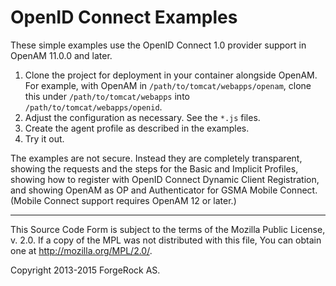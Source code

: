 # OpenID Connect Examples

These simple examples use the OpenID Connect 1.0 provider support in
OpenAM 11.0.0 and later.

1.   Clone the project for deployment in your container alongside OpenAM.
     For example, with OpenAM in `/path/to/tomcat/webapps/openam`,
     clone this under `/path/to/tomcat/webapps`
     into `/path/to/tomcat/webapps/openid`.
2.   Adjust the configuration as necessary.
     See the `*.js` files.
3.   Create the agent profile as described in the examples.
4.   Try it out.

The examples are not secure. Instead they are completely transparent,
showing the requests and the steps for the Basic and Implicit Profiles,
showing how to register with OpenID Connect Dynamic Client Registration,
and showing OpenAM as OP and Authenticator for GSMA Mobile Connect.
(Mobile Connect support requires OpenAM 12 or later.)

* * *
This Source Code Form is subject to the terms of the Mozilla Public
License, v. 2.0. If a copy of the MPL was not distributed with this
file, You can obtain one at http://mozilla.org/MPL/2.0/.

Copyright 2013-2015 ForgeRock AS.
